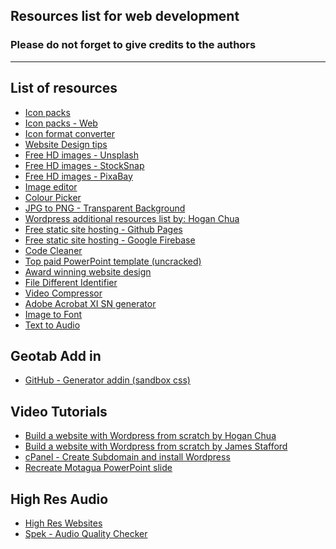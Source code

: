 ## Resources list for web development

### Please do not forget to give credits to the authors

------------------------------

List of resources
------------------------------


- [Icon packs](http://www.flaticon.com/)
- [Icon packs - Web](http://fontawesome.io/cheatsheet/)
- [Icon format converter](https://cloudconvert.com/svg-to-emf)
- [Website Design tips](http://rankingbts.com/final/)
- [Free HD images - Unsplash](https://unsplash.com/)
- [Free HD images - StockSnap](https://stocksnap.io/)
- [Free HD images - PixaBay](https://pixabay.com/)
- [Image editor](https://h5.fotor.com/)
- [Colour Picker](http://htmlcolorcodes.com/)
- [JPG to PNG - Transparent Background](http://www.online-image-editor.com/)
- [Wordpress additional resources list by: Hogan Chua](http://hoganchua.com/ultimate-resources-building-wordpress-website-blog/)
- [Free static site hosting - Github Pages](https://pages.github.com/)
- [Free static site hosting - Google Firebase](https://firebase.google.com/)
- [Code Cleaner](https://dirtymarkup.com/)
- [Top paid PowerPoint template (uncracked)](https://graphicriver.net/item/motagua-multipurpose-powerpoint-template/10348960?ref=Jetfabrik&clickthrough_id=997182954&redirect_back=true)
- [Award winning website design](https://www.awwwards.com/)
- [File Different Identifier](https://www.diffchecker.com/)
- [Video Compressor](https://clipchamp.com/en/dashboard#)
- [Adobe Acrobat XI SN generator](https://www.serials.be/serial/Adobe_Acrobat_XI_Pro_68805216.html)
- [Image to Font](https://www.myfonts.com/WhatTheFont/)
- [Text to Audio](http://www.fromtexttospeech.com/)

Geotab Add in
------------------------------
 - [GitHub - Generator addin (sandbox css)](https://github.com/Geotab/generator-addin)

Video Tutorials
------------------------------

- [Build a website with Wordpress from scratch by Hogan Chua](https://youtu.be/grItaOxuyTE)
- [Build a website with Wordpress from scratch by James Stafford](https://youtu.be/OVoXDk8ps10)
- [cPanel - Create Subdomain and install Wordpress](https://youtu.be/c0yQHucyENk)
- [Recreate Motagua PowerPoint slide](https://youtu.be/xARUSwhA0DM)

High Res Audio
------------------------------
 - [High Res Websites](http://www.findhdmusic.com/high-res-audio/free-music/)
 - [Spek - Audio Quality Checker](spek.cc)